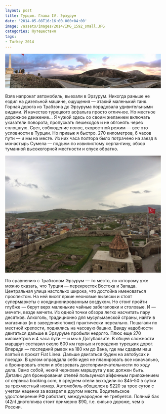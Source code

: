 ```yaml
---
layout: post
title: Турция. Глава IV. Эрзурум
date: '2014-05-08T16:16:00.000+04:00'
image: /assets/images/2014/IMG_1592_small.JPG
categories: Путешествия
tags:
- Turkey 2014
---
```


![](/assets/images/2014/IMG_1567.JPG)

Взяв напрокат автомобиль, выехали в Эрзурум. Никогда раньше не ездил на дизельной машине, ощущения — этакий маленький танк. Горная дорога из Трабзона до Эрзурума порадовала удивительными видами. И качество турецкого асфальта просто отличное. Но местное дорожное движение… Я чужой здесь со своим желанием включать указатели поворота, пропускать пешеходов и не обгонять через сплошную. Свет, соблюдение полос, скоростной режим — все это условности в Турции. Но привык я быстро. 270 километров, 6 часов пути — и мы на месте. Из них часа полтора было потрачено на заезд в монастырь Сумела — подъем по извилистому серпантину, обзор туманной высокогорной местности и спуск обратно.

![](/assets/images/2014/IMG_1592.JPG)

По сравнению с Трабзоном Эрзурум — то место, по которому уже можно сказать, что Турция — перекресток Востока и Запада. Центральная улица настолько широка, что достойна именоваться проспектом. На ней висят яркие неоновые вывески и стоят супермаркеты с кондиционированным воздухом. Но стоит пройти глубже — берут верх маленькие чайные забегаловки и столовые. И — мечети, везде мечети. Из одной точки обзора легко насчитать пару десятков. Алкоголь, традиционно для мусульманской страны, найти в магазинах (и в заведениях тоже) практически нереально. Пошагали по местной крепости, поднялись на часовую башню.
Ввиду надобности двигаться дальше в Эрзуруме пробыли недолго. Плюс еще 270 километров и 4 часа пути — и мы в Догубаязите. В общей сложности маршрут составил около 600 км горных и городских турецких дорог. Впереди — последний рывок на 180 км до Вана, где мы сдадим наш взятый в прокат Fiat Linea. Дальше двигаться будем на автобусах и поездах.
В целом оправдала себя идея не планировать все изначально, а бронировать отели и обозревать достопримечательности по ходу дела. Само собой, некий черновик маршрута у вас должен быть.
Детали: для бронирования отелей пользуемся айфонным приложением от сервиса booking.com, в среднем отели выходили по $45-50 в сутки за трехместный номер. Автомобиль обошелся в $220 за трое суток с учетом наценки за возврат в другом месте. Водительское удостоверение РФ работает, международное не требуется. Полный бак (42л) дизтоплива стоит примерно $90, т.е. сильно дороже, чем в России.